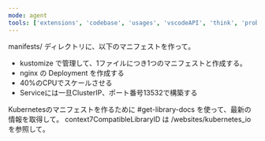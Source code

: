 ```yaml
---
mode: agent
tools: ['extensions', 'codebase', 'usages', 'vscodeAPI', 'think', 'problems', 'changes', 'testFailure', 'terminalSelection', 'terminalLastCommand', 'openSimpleBrowser', 'fetch', 'findTestFiles', 'searchResults', 'githubRepo', 'todos', 'editFiles', 'runNotebooks', 'search', 'new', 'runCommands', 'runTasks', 'context7']
---
```


manifests/ ディレクトリに、以下のマニフェストを作って。

- kustomize で管理して、1ファイルにつき1つのマニフェストと作成する。
- nginx の Deployment を作成する
- 40%のCPUでスケールさせる
- Serviceには一旦ClusterIP、ポート番号13532で構築する

Kubernetesのマニフェストを作るために #get-library-docs を使って、最新の情報を取得して。
context7CompatibleLibraryID は /websites/kubernetes_io を参照して。